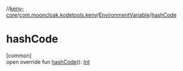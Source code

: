 //[kenv-core](../../../index.md)/[com.mooncloak.kodetools.kenv](../index.md)/[EnvironmentVariable](index.md)/[hashCode](hash-code.md)

# hashCode

[common]\
open override fun [hashCode](hash-code.md)(): [Int](https://kotlinlang.org/api/latest/jvm/stdlib/kotlin/-int/index.html)
